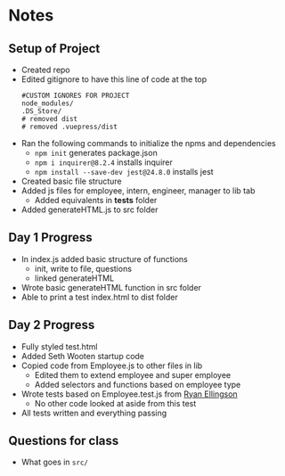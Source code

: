 # Notes

## Setup of Project

- Created repo
- Edited gitignore to have this line of code at the top
    ```
    #CUSTOM IGNORES FOR PROJECT
    node_modules/
    .DS_Store/
    # removed dist
    # removed .vuepress/dist
    ```
- Ran the following commands to initialize the npms and dependencies
    - `npm init` generates package.json
    - `npm i inquirer@8.2.4` installs inquirer
    - `npm install --save-dev jest@24.8.0` installs jest
- Created basic file structure
- Added js files for employee, intern, engineer, manager to lib tab
    - Added equivalents in __tests__ folder
- Added generateHTML.js to src folder

## Day 1 Progress

- In index.js added basic structure of functions
    - init, write to file, questions
    - linked generateHTML
- Wrote basic generateHTML function in src folder
- Able to print a test index.html to dist folder

## Day 2 Progress

- Fully styled test.html
- Added Seth Wooten startup code
- Copied code from Employee.js to other files in lib
    - Edited them to extend employee and super employee
    - Added selectors and functions based on employee type
- Wrote tests based on Employee.test.js from [Ryan Ellingson](https://github.com/RyanEllingson/Team-Profile-Generator/blob/master/test/Employee.test.js)
    - No other code looked at aside from this test
- All tests written and everything passing

## Questions for class

- What goes in `src/`